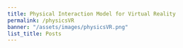 ```yaml
---
title: Physical Interaction Model for Virtual Reality
permalink: /physicsVR
banner: "/assets/images/physicsVR.png"
list_title: Posts
---
```


